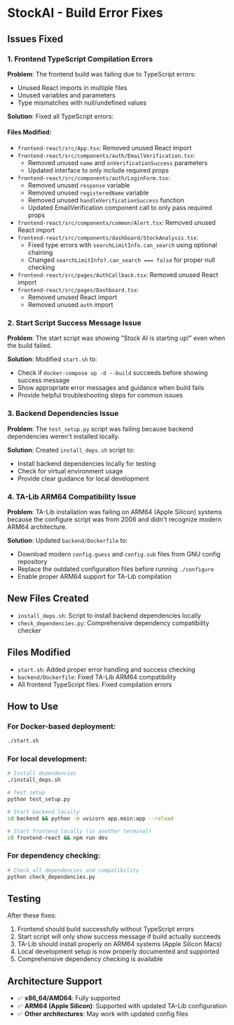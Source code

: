 # StockAI - Build Error Fixes

## Issues Fixed

### 1. Frontend TypeScript Compilation Errors

**Problem**: The frontend build was failing due to TypeScript errors:
- Unused React imports in multiple files
- Unused variables and parameters
- Type mismatches with null/undefined values

**Solution**: Fixed all TypeScript errors:

#### Files Modified:
- `frontend-react/src/App.tsx`: Removed unused React import
- `frontend-react/src/components/auth/EmailVerification.tsx`: 
  - Removed unused `name` and `onVerificationSuccess` parameters
  - Updated interface to only include required props
- `frontend-react/src/components/auth/LoginForm.tsx`: 
  - Removed unused `response` variable
  - Removed unused `registeredName` variable
  - Removed unused `handleVerificationSuccess` function
  - Updated EmailVerification component call to only pass required props
- `frontend-react/src/components/common/Alert.tsx`: Removed unused React import
- `frontend-react/src/components/dashboard/StockAnalysis.tsx`: 
  - Fixed type errors with `searchLimitInfo.can_search` using optional chaining
  - Changed `searchLimitInfo?.can_search === false` for proper null checking
- `frontend-react/src/pages/AuthCallback.tsx`: Removed unused React import
- `frontend-react/src/pages/Dashboard.tsx`: 
  - Removed unused React import
  - Removed unused `auth` import

### 2. Start Script Success Message Issue

**Problem**: The start script was showing "Stock AI is starting up!" even when the build failed.

**Solution**: Modified `start.sh` to:
- Check if `docker-compose up -d --build` succeeds before showing success message
- Show appropriate error messages and guidance when build fails
- Provide helpful troubleshooting steps for common issues

### 3. Backend Dependencies Issue

**Problem**: The `test_setup.py` script was failing because backend dependencies weren't installed locally.

**Solution**: Created `install_deps.sh` script to:
- Install backend dependencies locally for testing
- Check for virtual environment usage
- Provide clear guidance for local development

### 4. TA-Lib ARM64 Compatibility Issue

**Problem**: TA-Lib installation was failing on ARM64 (Apple Silicon) systems because the configure script was from 2006 and didn't recognize modern ARM64 architecture.

**Solution**: Updated `backend/Dockerfile` to:
- Download modern `config.guess` and `config.sub` files from GNU config repository
- Replace the outdated configuration files before running `./configure`
- Enable proper ARM64 support for TA-Lib compilation

## New Files Created

- `install_deps.sh`: Script to install backend dependencies locally
- `check_dependencies.py`: Comprehensive dependency compatibility checker

## Files Modified

- `start.sh`: Added proper error handling and success checking
- `backend/Dockerfile`: Fixed TA-Lib ARM64 compatibility
- All frontend TypeScript files: Fixed compilation errors

## How to Use

### For Docker-based deployment:
```bash
./start.sh
```

### For local development:
```bash
# Install dependencies
./install_deps.sh

# Test setup
python test_setup.py

# Start backend locally
cd backend && python -m uvicorn app.main:app --reload

# Start frontend locally (in another terminal)
cd frontend-react && npm run dev
```

### For dependency checking:
```bash
# Check all dependencies and compatibility
python check_dependencies.py
```

## Testing

After these fixes:
1. Frontend should build successfully without TypeScript errors
2. Start script will only show success message if build actually succeeds
3. TA-Lib should install properly on ARM64 systems (Apple Silicon Macs)
4. Local development setup is now properly documented and supported
5. Comprehensive dependency checking is available

## Architecture Support

- ✅ **x86_64/AMD64**: Fully supported
- ✅ **ARM64 (Apple Silicon)**: Supported with updated TA-Lib configuration
- ✅ **Other architectures**: May work with updated config files 